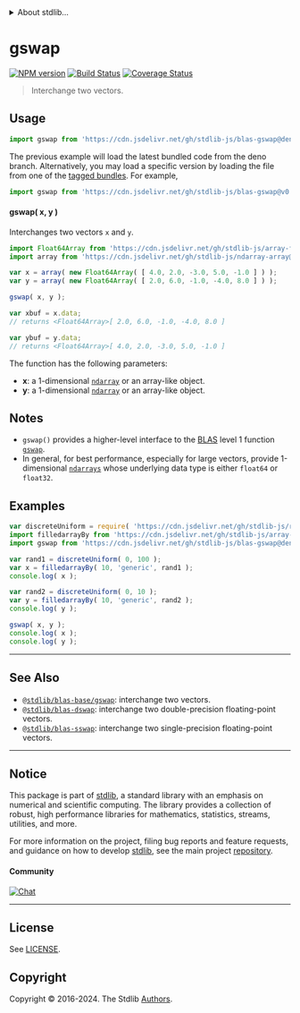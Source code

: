 <!--

@license Apache-2.0

Copyright (c) 2020 The Stdlib Authors.

Licensed under the Apache License, Version 2.0 (the "License");
you may not use this file except in compliance with the License.
You may obtain a copy of the License at

   http://www.apache.org/licenses/LICENSE-2.0

Unless required by applicable law or agreed to in writing, software
distributed under the License is distributed on an "AS IS" BASIS,
WITHOUT WARRANTIES OR CONDITIONS OF ANY KIND, either express or implied.
See the License for the specific language governing permissions and
limitations under the License.

-->


<details>
  <summary>
    About stdlib...
  </summary>
  <p>We believe in a future in which the web is a preferred environment for numerical computation. To help realize this future, we've built stdlib. stdlib is a standard library, with an emphasis on numerical and scientific computation, written in JavaScript (and C) for execution in browsers and in Node.js.</p>
  <p>The library is fully decomposable, being architected in such a way that you can swap out and mix and match APIs and functionality to cater to your exact preferences and use cases.</p>
  <p>When you use stdlib, you can be absolutely certain that you are using the most thorough, rigorous, well-written, studied, documented, tested, measured, and high-quality code out there.</p>
  <p>To join us in bringing numerical computing to the web, get started by checking us out on <a href="https://github.com/stdlib-js/stdlib">GitHub</a>, and please consider <a href="https://opencollective.com/stdlib">financially supporting stdlib</a>. We greatly appreciate your continued support!</p>
</details>

# gswap

[![NPM version][npm-image]][npm-url] [![Build Status][test-image]][test-url] [![Coverage Status][coverage-image]][coverage-url] <!-- [![dependencies][dependencies-image]][dependencies-url] -->

> Interchange two vectors.

<section class="intro">

</section>

<!-- /.intro -->



<section class="usage">

## Usage

```javascript
import gswap from 'https://cdn.jsdelivr.net/gh/stdlib-js/blas-gswap@deno/mod.js';
```
The previous example will load the latest bundled code from the deno branch. Alternatively, you may load a specific version by loading the file from one of the [tagged bundles](https://github.com/stdlib-js/blas-gswap/tags). For example,

```javascript
import gswap from 'https://cdn.jsdelivr.net/gh/stdlib-js/blas-gswap@v0.2.1-deno/mod.js';
```

#### gswap( x, y )

Interchanges two vectors `x` and `y`.

```javascript
import Float64Array from 'https://cdn.jsdelivr.net/gh/stdlib-js/array-float64@deno/mod.js';
import array from 'https://cdn.jsdelivr.net/gh/stdlib-js/ndarray-array@deno/mod.js';

var x = array( new Float64Array( [ 4.0, 2.0, -3.0, 5.0, -1.0 ] ) );
var y = array( new Float64Array( [ 2.0, 6.0, -1.0, -4.0, 8.0 ] ) );

gswap( x, y );

var xbuf = x.data;
// returns <Float64Array>[ 2.0, 6.0, -1.0, -4.0, 8.0 ]

var ybuf = y.data;
// returns <Float64Array>[ 4.0, 2.0, -3.0, 5.0, -1.0 ]
```

The function has the following parameters:

-   **x**: a 1-dimensional [`ndarray`][@stdlib/ndarray/array] or an array-like object.
-   **y**: a 1-dimensional [`ndarray`][@stdlib/ndarray/array] or an array-like object.

</section>

<!-- /.usage -->

<section class="notes">

## Notes

-   `gswap()` provides a higher-level interface to the [BLAS][blas] level 1 function [`gswap`][@stdlib/blas/base/gswap].
-   In general, for best performance, especially for large vectors, provide 1-dimensional [`ndarrays`][@stdlib/ndarray/array] whose underlying data type is either `float64` or `float32`.

</section>

<!-- /.notes -->

<section class="examples">

## Examples

<!-- eslint no-undef: "error" -->

```javascript
var discreteUniform = require( 'https://cdn.jsdelivr.net/gh/stdlib-js/random-base-discrete-uniform' ).factory;
import filledarrayBy from 'https://cdn.jsdelivr.net/gh/stdlib-js/array-filled-by@deno/mod.js';
import gswap from 'https://cdn.jsdelivr.net/gh/stdlib-js/blas-gswap@deno/mod.js';

var rand1 = discreteUniform( 0, 100 );
var x = filledarrayBy( 10, 'generic', rand1 );
console.log( x );

var rand2 = discreteUniform( 0, 10 );
var y = filledarrayBy( 10, 'generic', rand2 );
console.log( y );

gswap( x, y );
console.log( x );
console.log( y );
```

</section>

<!-- /.examples -->

<!-- Section for related `stdlib` packages. Do not manually edit this section, as it is automatically populated. -->

<section class="related">

* * *

## See Also

-   <span class="package-name">[`@stdlib/blas-base/gswap`][@stdlib/blas/base/gswap]</span><span class="delimiter">: </span><span class="description">interchange two vectors.</span>
-   <span class="package-name">[`@stdlib/blas-dswap`][@stdlib/blas/dswap]</span><span class="delimiter">: </span><span class="description">interchange two double-precision floating-point vectors.</span>
-   <span class="package-name">[`@stdlib/blas-sswap`][@stdlib/blas/sswap]</span><span class="delimiter">: </span><span class="description">interchange two single-precision floating-point vectors.</span>

</section>

<!-- /.related -->

<!-- Section for all links. Make sure to keep an empty line after the `section` element and another before the `/section` close. -->


<section class="main-repo" >

* * *

## Notice

This package is part of [stdlib][stdlib], a standard library with an emphasis on numerical and scientific computing. The library provides a collection of robust, high performance libraries for mathematics, statistics, streams, utilities, and more.

For more information on the project, filing bug reports and feature requests, and guidance on how to develop [stdlib][stdlib], see the main project [repository][stdlib].

#### Community

[![Chat][chat-image]][chat-url]

---

## License

See [LICENSE][stdlib-license].


## Copyright

Copyright &copy; 2016-2024. The Stdlib [Authors][stdlib-authors].

</section>

<!-- /.stdlib -->

<!-- Section for all links. Make sure to keep an empty line after the `section` element and another before the `/section` close. -->

<section class="links">

[npm-image]: http://img.shields.io/npm/v/@stdlib/blas-gswap.svg
[npm-url]: https://npmjs.org/package/@stdlib/blas-gswap

[test-image]: https://github.com/stdlib-js/blas-gswap/actions/workflows/test.yml/badge.svg?branch=v0.2.1
[test-url]: https://github.com/stdlib-js/blas-gswap/actions/workflows/test.yml?query=branch:v0.2.1

[coverage-image]: https://img.shields.io/codecov/c/github/stdlib-js/blas-gswap/main.svg
[coverage-url]: https://codecov.io/github/stdlib-js/blas-gswap?branch=main

<!--

[dependencies-image]: https://img.shields.io/david/stdlib-js/blas-gswap.svg
[dependencies-url]: https://david-dm.org/stdlib-js/blas-gswap/main

-->

[chat-image]: https://img.shields.io/gitter/room/stdlib-js/stdlib.svg
[chat-url]: https://app.gitter.im/#/room/#stdlib-js_stdlib:gitter.im

[stdlib]: https://github.com/stdlib-js/stdlib

[stdlib-authors]: https://github.com/stdlib-js/stdlib/graphs/contributors

[umd]: https://github.com/umdjs/umd
[es-module]: https://developer.mozilla.org/en-US/docs/Web/JavaScript/Guide/Modules

[deno-url]: https://github.com/stdlib-js/blas-gswap/tree/deno
[deno-readme]: https://github.com/stdlib-js/blas-gswap/blob/deno/README.md
[umd-url]: https://github.com/stdlib-js/blas-gswap/tree/umd
[umd-readme]: https://github.com/stdlib-js/blas-gswap/blob/umd/README.md
[esm-url]: https://github.com/stdlib-js/blas-gswap/tree/esm
[esm-readme]: https://github.com/stdlib-js/blas-gswap/blob/esm/README.md
[branches-url]: https://github.com/stdlib-js/blas-gswap/blob/main/branches.md

[stdlib-license]: https://raw.githubusercontent.com/stdlib-js/blas-gswap/main/LICENSE

[blas]: http://www.netlib.org/blas

[@stdlib/ndarray/array]: https://github.com/stdlib-js/ndarray-array/tree/deno

<!-- <related-links> -->

[@stdlib/blas/base/gswap]: https://github.com/stdlib-js/blas-base-gswap/tree/deno

[@stdlib/blas/dswap]: https://github.com/stdlib-js/blas-dswap/tree/deno

[@stdlib/blas/sswap]: https://github.com/stdlib-js/blas-sswap/tree/deno

<!-- </related-links> -->

</section>

<!-- /.links -->
